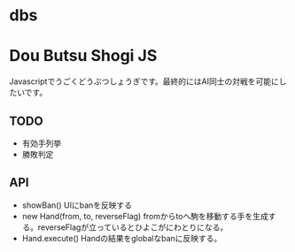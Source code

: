 dbs
===

# Dou Butsu Shogi JS

Javascriptでうごくどうぶつしょうぎです。最終的にはAI同士の対戦を可能にしたいです。

## TODO

* 有効手列挙
* 勝敗判定

## API

* showBan() UIにbanを反映する
* new Hand(from, to, reverseFlag) fromからtoへ駒を移動する手を生成する。reverseFlagが立っているとひよこがにわとりになる。
* Hand.execute() Handの結果をglobalなbanに反映する。
